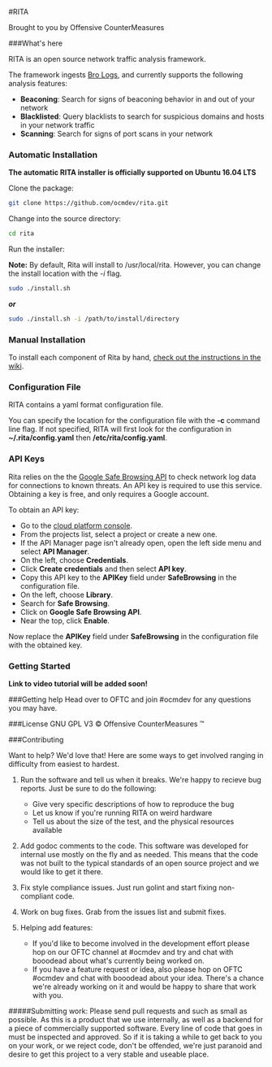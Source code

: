 #RITA

Brought to you by Offensive CounterMeasures

###What's here

RITA is an open source network traffic analysis framework.

The framework ingests [Bro Logs](https://www.bro.org/), and currently supports the following analysis features:
 - **Beaconing**: Search for signs of beaconing behavior in and out of your network
 - **Blacklisted**: Query blacklists to search for suspicious domains and hosts in your network traffic
 - **Scanning**: Search for signs of port scans in your network


### Automatic Installation
**The automatic RITA installer is officially supported on Ubuntu 16.04 LTS**

Clone the package:
```bash
git clone https://github.com/ocmdev/rita.git
```

Change into the source directory:
```bash
cd rita
```
Run the installer:

**Note:** 
By default, Rita will install to /usr/local/rita.
However, you can change the install location with the *-i* flag.
```bash
sudo ./install.sh
```

***or***

```bash
sudo ./install.sh -i /path/to/install/directory
```

### Manual Installation
To install each component of Rita by hand, [check out the instructions in the wiki](https://github.com/ocmdev/rita/wiki/Installation).

### Configuration File
RITA contains a yaml format configuration file.

You can specify the location for the configuration file with the **-c** command line flag. If not specified, RITA will first look for the configuration in **~/.rita/config.yaml** then **/etc/rita/config.yaml**.


### API Keys
Rita relies on the the [Google Safe Browsing API](https://developers.google.com/safe-browsing/) to check network log data for connections to known threats. An API key is required to use this service. Obtaining a key is free, and only requires a Google account.

To obtain an API key:
  * Go to the [cloud platform console](https://console.cloud.google.com/).
  * From the projects list, select a project or create a new one.
  * If the API Manager page isn't already open, open the left side menu and select **API Manager**.
  * On the left, choose **Credentials**.
  * Click **Create credentials** and then select **API key**.
  * Copy this API key to the **APIKey** field under **SafeBrowsing** in the configuration file.
  * On the left, choose **Library**.
  * Search for **Safe Browsing**.
  * Click on **Google Safe Browsing API**.
  * Near the top, click **Enable**.

Now replace the **APIKey** field under **SafeBrowsing** in the configuration file with the obtained key.

### Getting Started
**Link to video tutorial will be added soon!**

###Getting help
Head over to OFTC and join #ocmdev for any questions you may have. 

###License
GNU GPL V3
&copy; Offensive CounterMeasures &trade;

###Contributing

Want to help? We'd love that! Here are some ways to get involved ranging in
difficulty from easiest to hardest.

1. Run the software and tell us when it breaks. We're happy to recieve bug
reports. Just be sure to do the following:
  	* Give very specific descriptions of how to reproduce the bug
  	* Let us know if you're running RITA on weird hardware
  	* Tell us about the size of the test, and the physical resources available

1. Add godoc comments to the code. This software was developed for internal use
mostly on the fly and as needed. This means that the code was not built to the
typical standards of an open source project and we would like to get it there.

1. Fix style compliance issues. Just run golint and start fixing non-compliant
code.

1. Work on bug fixes. Grab from the issues list and submit fixes.

1. Helping add features:
  	* If you'd like to become involved in the development effort please hop on our
OFTC channel at #ocmdev and try and chat with booodead about what's currently
being worked on.
  	* If you have a feature request or idea, also please hop on OFTC #ocmdev and
chat with booodead about your idea. There's a chance we're already working on it and
would be happy to share that work with you.

#####Submitting work:
Please send pull requests and such as small as possible. As this is a product that
we use internally, as well as a backend for a piece of commercially supported
software. Every line of code that goes in must be inspected and approved. So if it
is taking a while to get back to you on your work, or we reject code, don't be
offended, we're just paranoid and desire to get this project to a very stable and
useable place.
